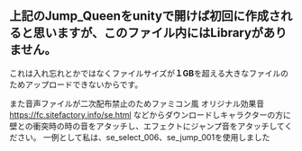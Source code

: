 ## 上記のJump_Queenをunityで開けば初回に作成されると思いますが、このファイル内にはLibraryがありません。
これは入れ忘れとかではなくファイルサイズが**１GB**を超える大きなファイルのためアップロードできないからです。

また音声ファイルが二次配布禁止のためファミコン風 オリジナル効果音 https://fc.sitefactory.info/se.html
などからダウンロードしキャラクターの方に壁との衝突時の時の音をアタッチし、エフェクトにジャンプ音をアタッチしてください。
一例として私は、se_select_006、se_jump_001を使用しました